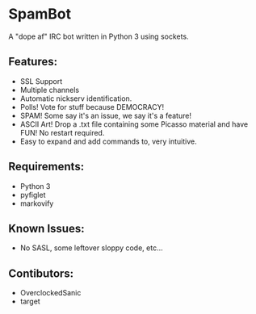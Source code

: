 # SpamBot
A "dope af" IRC bot written in Python 3 using sockets.

## Features:
-   SSL Support
-   Multiple channels
-   Automatic nickserv identification.
-   Polls! Vote for stuff because DEMOCRACY!
-   SPAM! Some say it's an issue, we say it's a feature!
-   ASCII Art! Drop a .txt file containing some Picasso material and have FUN! No restart required.
-   Easy to expand and add commands to, very intuitive.

## Requirements:
-   Python 3
-   pyfiglet
-   markovify

## Known Issues:
-   No SASL, some leftover sloppy code, etc...

## Contibutors:
-   OverclockedSanic
-   target
